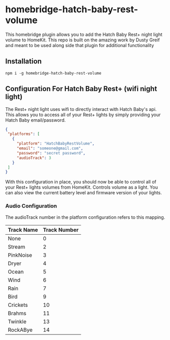 # homebridge-hatch-baby-rest-volume

This homebridge plugin allows you to add the Hatch Baby Rest+ night light volume to HomeKit. This repo is built on the amazing work by Dusty Greif and meant to be used along side that plugin for additional functionality

## Installation

`npm i -g homebridge-hatch-baby-rest-volume`

## Configuration For Hatch Baby Rest+ (wifi night light)

The Rest+ night light uses wifi to directly interact with Hatch Baby's api.  This allows you to access all of your Rest+ lights by simply providing your Hatch Baby email/password.

 ```json
{
  "platforms": [
    {
      "platform": "HatchBabyRestVolume",
      "email": "someone@gmail.com",
      "password": "secret password",
      "audioTrack": 3
    }
  ]
}
```

With this configuration in place, you should now be able to control all of your Rest+ lights volumes from HomeKit.  Controls volume as a light.  You can also view the current battery level and firmware version of your lights.

### Audio Configuration

The audioTrack number in the platform configuration refers to this mapping.

Track Name | Track Number
--- | ---
None | 0
Stream | 2
PinkNoise | 3
Dryer | 4
Ocean | 5
Wind | 6
Rain | 7
Bird | 9
Crickets | 10
Brahms | 11
Twinkle | 13
RockABye | 14
